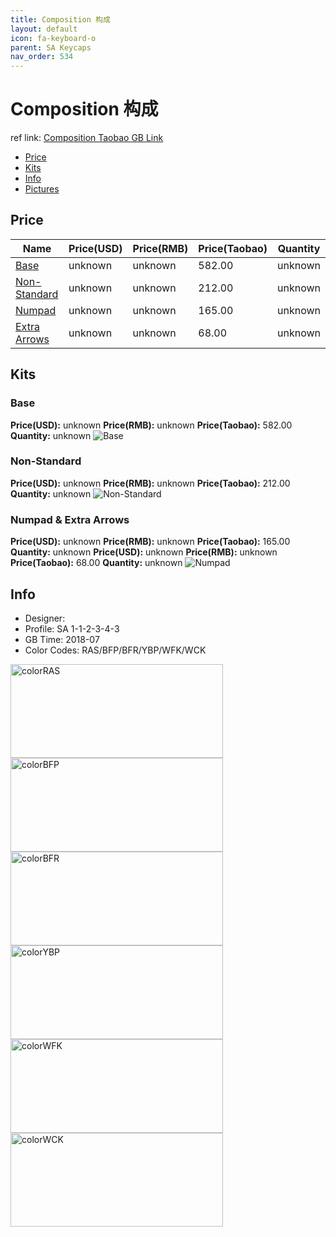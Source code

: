 ```yaml
---
title: Composition 构成
layout: default
icon: fa-keyboard-o
parent: SA Keycaps
nav_order: 534
---
```


# Composition 构成

ref link: [Composition Taobao GB Link](https://item.taobao.com/item.htm?spm=a230r.1.14.16.44076c42YTtCE4&id=571519753155&ns=1&abbucket=11#detail)

* [Price](#price)
* [Kits](#kits)
* [Info](#info)
* [Pictures](#pictures)


## Price  

| Name          | Price(USD)    |  Price(RMB) |  Price(Taobao) | Quantity |
| ------------- | ------------- |  ---------- |  --------- | -------- |
|[Base](#base)|unknown|unknown|582.00|unknown|
|[Non-Standard](#non-standard)|unknown|unknown|212.00|unknown|
|[Numpad](#numpad)|unknown|unknown|165.00|unknown|
|[Extra Arrows](#numpad--extra-arrows)|unknown|unknown|68.00|unknown|


## Kits
### Base
**Price(USD):** unknown    **Price(RMB):** unknown    **Price(Taobao):** 582.00    **Quantity:** unknown
<img src="{{ 'assets/images/sa-keycaps/composition/kits_pics/base.jpg' | relative_url }}" alt="Base" class="image featured">

### Non-Standard
**Price(USD):** unknown    **Price(RMB):** unknown    **Price(Taobao):** 212.00    **Quantity:** unknown
<img src="{{ 'assets/images/sa-keycaps/composition/kits_pics/non-standard.jpg' | relative_url }}" alt="Non-Standard" class="image featured">

### Numpad & Extra Arrows
**Price(USD):** unknown    **Price(RMB):** unknown    **Price(Taobao):** 165.00    **Quantity:** unknown
**Price(USD):** unknown    **Price(RMB):** unknown    **Price(Taobao):** 68.00    **Quantity:** unknown
<img src="{{ 'assets/images/sa-keycaps/composition/kits_pics/numpad-extra-arrows.jpg' | relative_url }}" alt="Numpad" class="image featured">


## Info
* Designer: 
* Profile: SA 1-1-2-3-4-3
* GB Time: 2018-07
* Color Codes: RAS/BFP/BFR/YBP/WFK/WCK  
<img src="{{ 'assets/images/sa-keycaps/SP_ColorCodes/abs/SP_Abs_ColorCodes_RAS.png' | relative_url }}" alt="colorRAS" height="150" width="340">
<img src="{{ 'assets/images/sa-keycaps/SP_ColorCodes/abs/SP_Abs_ColorCodes_BFP.png' | relative_url }}" alt="colorBFP" height="150" width="340">
<img src="{{ 'assets/images/sa-keycaps/SP_ColorCodes/abs/SP_Abs_ColorCodes_BFR.png' | relative_url }}" alt="colorBFR" height="150" width="340">
<img src="{{ 'assets/images/sa-keycaps/SP_ColorCodes/abs/SP_Abs_ColorCodes_YBP.png' | relative_url }}" alt="colorYBP" height="150" width="340">
<img src="{{ 'assets/images/sa-keycaps/SP_ColorCodes/abs/SP_Abs_ColorCodes_WFK.png' | relative_url }}" alt="colorWFK" height="150" width="340">
<img src="{{ 'assets/images/sa-keycaps/SP_ColorCodes/abs/SP_Abs_ColorCodes_WCK.png' | relative_url }}" alt="colorWCK" height="150" width="340">
